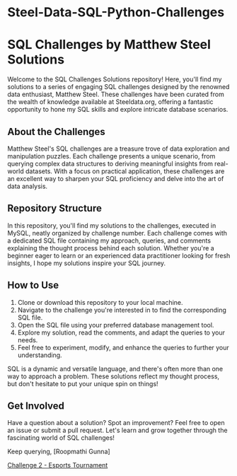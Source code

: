 # Steel-Data-SQL-Python-Challenges

# SQL Challenges by Matthew Steel Solutions

Welcome to the SQL Challenges Solutions repository! Here, you'll find my solutions to a series of engaging SQL challenges designed by the renowned data enthusiast, Matthew Steel. These challenges have been curated from the wealth of knowledge available at Steeldata.org, offering a fantastic opportunity to hone my SQL skills and explore intricate database scenarios.

## About the Challenges

Matthew Steel's SQL challenges are a treasure trove of data exploration and manipulation puzzles. Each challenge presents a unique scenario, from querying complex data structures to deriving meaningful insights from real-world datasets. With a focus on practical application, these challenges are an excellent way to sharpen your SQL proficiency and delve into the art of data analysis.

## Repository Structure

In this repository, you'll find my solutions to the challenges, executed in MySQL, neatly organized by challenge number. Each challenge comes with a dedicated SQL file containing my approach, queries, and comments explaining the thought process behind each solution. Whether you're a beginner eager to learn or an experienced data practitioner looking for fresh insights, I hope my solutions inspire your SQL journey.

## How to Use

1. Clone or download this repository to your local machine.
2. Navigate to the challenge you're interested in to find the corresponding SQL file.
3. Open the SQL file using your preferred database management tool.
4. Explore my solution, read the comments, and adapt the queries to your needs.
5. Feel free to experiment, modify, and enhance the queries to further your understanding.

SQL is a dynamic and versatile language, and there's often more than one way to approach a problem. These solutions reflect my thought process, but don't hesitate to put your unique spin on things!

## Get Involved

Have a question about a solution? Spot an improvement? Feel free to open an issue or submit a pull request. Let's learn and grow together through the fascinating world of SQL challenges!

Keep querying,
[Roopmathi Gunna]


[Challenge 2 - Esports Tournament](https://github.com/SQLicious/Steel-Data-SQL-Python-Challenges/blob/main/Challenge%202%20-%20Esports%20Tournament)
